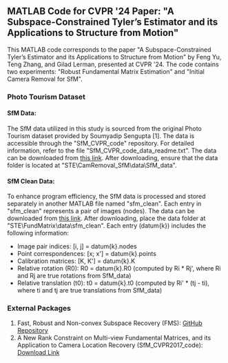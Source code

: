 ## MATLAB Code for CVPR '24 Paper: "A Subspace-Constrained Tyler’s Estimator and its Applications to Structure from Motion" 

This MATLAB code corresponds to the paper "A Subspace-Constrained Tyler’s Estimator and its Applications to Structure from Motion" by Feng Yu, Teng Zhang, and Gilad Lerman, presented at CVPR '24. The code contains two experiments: "Robust Fundamental Matrix Estimation" and "Initial Camera Removal for SfM".

### Photo Tourism Dataset

#### SfM Data:
The SfM data utilized in this study is sourced from the original Photo Tourism dataset provided by Soumyadip Sengupta [1]. The data is accessible through the "SfM_CVPR_code" repository. For detailed information, refer to the file "SfM_CVPR_code_data_readme.txt". The data can be downloaded from [this link](https://drive.google.com/file/d/1-nj44wLfFfZA8gu9fHxok6iLTGTbILUM/view?usp=sharing). After downloading, ensure that the data folder is located at "STE\CamRemoval_SfM\data\SfM_data".

#### SfM Clean Data:
To enhance program efficiency, the SfM data is processed and stored separately in another MATLAB file named "sfm_clean". Each entry in "sfm_clean" represents a pair of images (nodes). The data can be downloaded from [this link](https://drive.google.com/file/d/1-uOciycEpK04Sf_gxhs_qet1VivL05Xw/view?usp=sharing). After downloading, place the data folder at "STE\FundMatrix\data\sfm_clean". Each entry (datum{k}) includes the following information:
- Image pair indices: [i, j] = datum{k}.nodes
- Point correspondences: [x; x'] = datum{k}.points
- Calibration matrices: [K, K'] = datum{k}.K
- Relative rotation (R0): R0 = datum{k}.R0 (computed by Ri * Rj', where Ri and Rj are true rotations from SfM_data)
- Relative translation (t0): t0 = datum{k}.t0 (computed by Ri' * (tj - ti), where ti and tj are true translations from SfM_data)

### External Packages
1. Fast, Robust and Non-convex Subspace Recovery (FMS): [GitHub Repository](https://github.com/twmaunu/FMS)
2. A New Rank Constraint on Multi-view Fundamental Matrices, and its Application to Camera Location Recovery (SfM_CVPR2017_code): [Download Link](https://www.cs.unc.edu/~ronisen/SfM_CVPR2017_code.zip)
